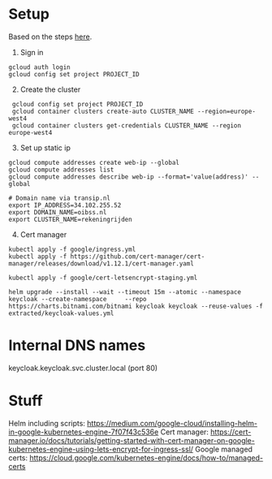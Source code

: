 # Setup

Based on the steps [here](https://cloud.google.com/kubernetes-engine/docs/deploy-app-cluster).

1. Sign in

 ```shell
gcloud auth login
gcloud config set project PROJECT_ID
```

2. Create the cluster

```shell
 gcloud config set project PROJECT_ID
 gcloud container clusters create-auto CLUSTER_NAME --region=europe-west4
 gcloud container clusters get-credentials CLUSTER_NAME --region europe-west4
 ```

3. Set up static ip

```shell
gcloud compute addresses create web-ip --global
gcloud compute addresses list
gcloud compute addresses describe web-ip --format='value(address)' --global
  ```

```shell
# Domain name via transip.nl
export IP_ADDRESS=34.102.255.52
export DOMAIN_NAME=oibss.nl
export CLUSTER_NAME=rekeningrijden
```

4. Cert manager

```shell
kubectl apply -f google/ingress.yml
kubectl apply -f https://github.com/cert-manager/cert-manager/releases/download/v1.12.1/cert-manager.yaml
```
```shell
kubectl apply -f google/cert-letsencrypt-staging.yml
```
```shell
helm upgrade --install --wait --timeout 15m --atomic --namespace keycloak --create-namespace     --repo https://charts.bitnami.com/bitnami keycloak keycloak --reuse-values -f extracted/keycloak-values.yml
```

# Internal DNS names

keycloak.keycloak.svc.cluster.local (port 80)

# Stuff

Helm including scripts: https://medium.com/google-cloud/installing-helm-in-google-kubernetes-engine-7f07f43c536e
Cert
manager: https://cert-manager.io/docs/tutorials/getting-started-with-cert-manager-on-google-kubernetes-engine-using-lets-encrypt-for-ingress-ssl/
Google managed certs: https://cloud.google.com/kubernetes-engine/docs/how-to/managed-certs